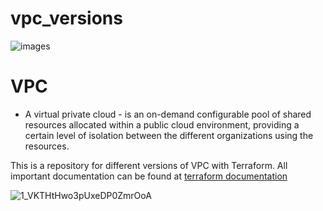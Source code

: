 # vpc_versions
![images](https://user-images.githubusercontent.com/85028974/197714560-af529ab0-5c18-4101-9b05-1680ab8eb03e.png)

# VPC
* A virtual private cloud - is an on-demand configurable pool of shared resources allocated within a public cloud environment, providing a certain level of isolation between the different organizations using the resources.

This is a repository for different versions of VPC with Terraform.
All important documentation can be found at [terraform documentation](https://registry.terraform.io/providers/hashicorp/aws/latest/docs/resources/vpc)


![1_VKTHtHwo3pUxeDP0ZmrOoA](https://user-images.githubusercontent.com/85028974/197715874-d4e39d64-986b-4a0c-9745-649e256dd04d.jpg)
